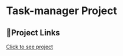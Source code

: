 # Task-manager Project

## 🔗Project Links
[Click to see project](https://eloquent-nougat-b1d4ee.netlify.app/)

